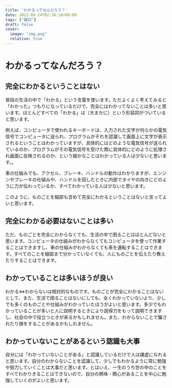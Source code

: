 ```yaml
---
title: 'わかるってなんだろう？'
date: 2022-09-24T02:38:18+09:00
tags: ["雑記"]
draft: false
cover:
  image: "img.png"
  relative: true
---
```

# わかるってなんだろう？

## 完全にわかるということはない
普段の生活の中で「わかる」という言葉を使います。ただよくよく考えてみると「わかった」つもりになっているだけで、完全にはわかってないことは多いと思います。ほとんどすべての「わかる」は（大まかに）という形容詞がついていると思います。

例えば、コンピュータで使われるキーボードは、入力された文字が何らかの電気信号でコンピュータに送られ、プログラムがそれを認識して画面上に文字が表示されるということはわかっていますが、具体的にはどのような電気信号が送られているのか、プログラムがその電気信号を受けた際に具体的にどのように処理され画面に反映されるのか、という細かなことはわかっている人は少ないと思います。。

車の仕組みでも、アクセル、ブレーキ、ハンドルの動作はわかりますが、エンジンやブレーキの仕組みや、ハンドルを回したときに内部でタイヤの向きにどのように力が伝わっているか、すべてわかっている人は少ないと思います。

このように、ものごとを細部も含めて完全にわかるということはないと言ってよいと思います。

## 完全にわかる必要はないことは多い
ただ、ものごとを完全にわからなくても、生活の中で困ることはほとんどないと思います。コンピュータの仕組みがわからなくてもコンピュータを使って作業することはできますし、車の仕組みがわからなくても車を運転することはできます。すべてのことを細部まで分かっていなくても、人にものごとを伝えたり教えたりすることはできます。

## わかっていることは多いほうが良い
わかる⇔わからないは相対的なものです。ものごとが完全にわかることはないとして、また、生活で困ることはないにしても、全くわかっていないより、少しでも多くのものごとや仕組みがわかっていたほうがよいと思います。多少でもわかっていることが多いと人に説明するときにより説得力をもって説明できますし、社会の中で役立つときが来るかもしれません。また、わからないことで騙されたり損をすることがあるかもしれません。

## わかっていないことがあるという認識も大事
自分には「わかっていないことがある」と認識しているだけで人は謙虚になれると思います。自分のわからないことを認識して、少しでもわかるように常に勉強や努力していくことは大事だと思います。とはいえ、一生のうち世の中のことをすべてわかりきることはできないので、自分の興味・関心があることを中心に勉強していくのがよいと思います。